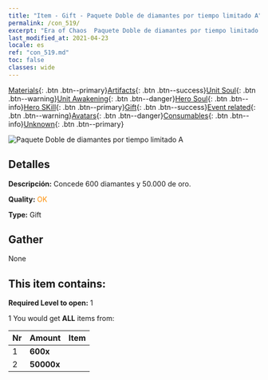 ```yaml
---
title: "Item - Gift - Paquete Doble de diamantes por tiempo limitado A"
permalink: /con_519/
excerpt: "Era of Chaos  Paquete Doble de diamantes por tiempo limitado A"
last_modified_at: 2021-04-23
locale: es
ref: "con_519.md"
toc: false
classes: wide
---
```

 [Materials](/ItemsES/){: .btn .btn--primary}[Artifacts](/ItemsES/Artifacts/){: .btn .btn--success}[Unit Soul](/ItemsES/UnitSoul/){: .btn .btn--warning}[Unit Awakening](/ItemsES/UnitAwakening/){: .btn .btn--danger}[Hero Soul](/ItemsES/HeroSoul/){: .btn .btn--info}[Hero SKill](/ItemsES/HeroSkill/){: .btn .btn--primary}[Gift](/ItemsES/Gift/){: .btn .btn--success}[Event related](/ItemsES/Events/){: .btn .btn--warning}[Avatars](/ItemsES/Avatars/){: .btn .btn--danger}[Consumables](/ItemsES/Consumables/){: .btn .btn--info}[Unknown](/ItemsES/Unknown/){: .btn .btn--primary}

 ![Paquete Doble de diamantes por tiempo limitado A](/images/t/i_907195.png)

## Detalles
 **Descripción:** Concede 600 diamantes y 50.000 de oro.

 **Quality:** <span style="color: #FF8C00">OK</span>

 **Type:** Gift

## Gather

  None

## This item contains:

 **Required Level to open:** 1

 1 You would get **ALL** items  from:

  | Nr | Amount |     Item    |
  |:---|:-------|:------------|
  | 1 |  **600x** | <i class="fas fa-gem"/> |  | 
  | 2 |  **50000x** | <i class="fas fa-coins"/> |  | 
